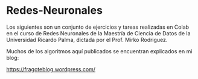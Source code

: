 # Redes-Neuronales
Los siguientes son un conjunto de ejercicios y tareas realizadas en Colab en el curso de Redes Neuronales de la Maestría de Ciencia de Datos de la Universidad Ricardo Palma, dictada por el Prof. Mirko Rodriguez.

Muchos de los algoritmos aquí publicados se encuentran explicados en mi blog:

https://fragoteblog.wordpress.com/
